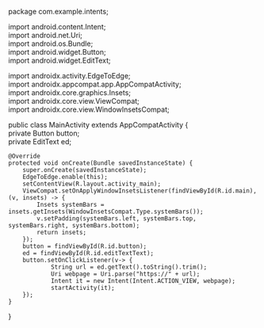 
package com.example.intents;  
  
import android.content.Intent;  
import android.net.Uri;  
import android.os.Bundle;  
import android.widget.Button;  
import android.widget.EditText;  
  
import androidx.activity.EdgeToEdge;  
import androidx.appcompat.app.AppCompatActivity;  
import androidx.core.graphics.Insets;  
import androidx.core.view.ViewCompat;  
import androidx.core.view.WindowInsetsCompat;  
  
public class MainActivity extends AppCompatActivity {  
    private Button button;  
    private EditText ed;  
  
    @Override  
    protected void onCreate(Bundle savedInstanceState) {  
        super.onCreate(savedInstanceState);  
        EdgeToEdge.enable(this);  
        setContentView(R.layout.activity_main);  
        ViewCompat.setOnApplyWindowInsetsListener(findViewById(R.id.main), (v, insets) -> {  
            Insets systemBars = insets.getInsets(WindowInsetsCompat.Type.systemBars());  
            v.setPadding(systemBars.left, systemBars.top, systemBars.right, systemBars.bottom);  
            return insets;  
        });  
        button = findViewById(R.id.button);  
        ed = findViewById(R.id.editTextText);  
        button.setOnClickListener(v-> {  
                String url = ed.getText().toString().trim();  
                Uri webpage = Uri.parse("https://" + url);  
                Intent it = new Intent(Intent.ACTION_VIEW, webpage);  
                startActivity(it);  
        });  
    }  
}